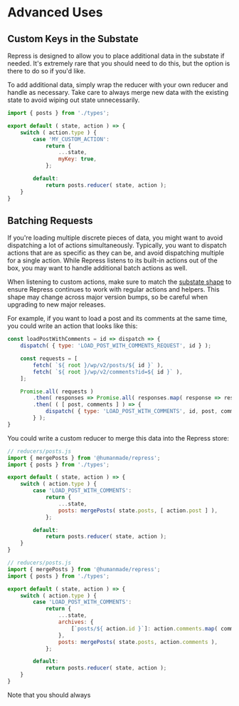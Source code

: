 # Advanced Uses

## Custom Keys in the Substate

Repress is designed to allow you to place additional data in the substate if needed. It's extremely rare that you should need to do this, but the option is there to do so if you'd like.

To add additional data, simply wrap the reducer with your own reducer and handle as necessary. Take care to always merge new data with the existing state to avoid wiping out state unnecessarily.

```js
import { posts } from './types';

export default ( state, action ) => {
	switch ( action.type ) {
		case 'MY_CUSTOM_ACTION':
			return {
				...state,
				myKey: true,
			};

		default:
			return posts.reducer( state, action );
	}
}
```

## Batching Requests

If you're loading multiple discrete pieces of data, you might want to avoid dispatching a lot of actions simultaneously. Typically, you want to dispatch actions that are as specific as they can be, and avoid dispatching multiple for a single action. While Repress listens to its built-in actions out of the box, you may want to handle additional batch actions as well.

When listening to custom actions, make sure to match the [substate shape](internals.md) to ensure Repress continues to work with regular actions and helpers. This shape may change across major version bumps, so be careful when upgrading to new major releases.

For example, if you want to load a post and its comments at the same time, you could write an action that looks like this:

```js
const loadPostWithComments = id => dispatch => {
	dispatch( { type: 'LOAD_POST_WITH_COMMENTS_REQUEST', id } );

	const requests = [
		fetch( `${ root }/wp/v2/posts/${ id }` ),
		fetch( `${ root }/wp/v2/comments?id=${ id }` ),
	];

	Promise.all( requests )
		.then( responses => Promise.all( responses.map( response => resp.json() ) ) )
		.then( ( [ post, comments ] ) => {
			dispatch( { type: 'LOAD_POST_WITH_COMMENTS', id, post, comments } );
		} );
}
```

You could write a custom reducer to merge this data into the Repress store:

```js
// reducers/posts.js
import { mergePosts } from '@humanmade/repress';
import { posts } from './types';

export default ( state, action ) => {
	switch ( action.type ) {
		case 'LOAD_POST_WITH_COMMENTS':
			return {
				...state,
				posts: mergePosts( state.posts, [ action.post ] ),
			};

		default:
			return posts.reducer( state, action );
	}
}
```

```js
// reducers/posts.js
import { mergePosts } from '@humanmade/repress';
import { posts } from './types';

export default ( state, action ) => {
	switch ( action.type ) {
		case 'LOAD_POST_WITH_COMMENTS':
			return {
				...state,
				archives: {
					[`posts/${ action.id }`]: action.comments.map( comment => comment.id ),
				},
				posts: mergePosts( state.posts, action.comments ),
			};

		default:
			return posts.reducer( state, action );
	}
}
```

Note that you should always
